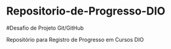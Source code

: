 # Repositorio-de-Progresso-DIO

#Desafio de Projeto Git/GitHub

Repositório para Registro de Progresso em Cursos DIO 
